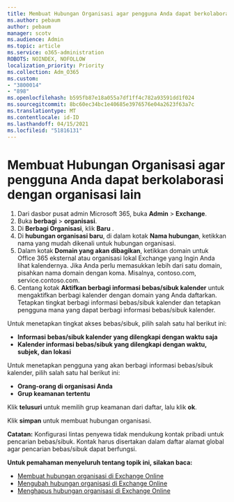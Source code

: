 ```yaml
---
title: Membuat Hubungan Organisasi agar pengguna Anda dapat berkolaborasi dengan organisasi lain
ms.author: pebaum
author: pebaum
manager: scotv
ms.audience: Admin
ms.topic: article
ms.service: o365-administration
ROBOTS: NOINDEX, NOFOLLOW
localization_priority: Priority
ms.collection: Adm_O365
ms.custom:
- "3800014"
- "898"
ms.openlocfilehash: b595fb87e18a055a7df1ff4c782a93591dd1f024
ms.sourcegitcommit: 8bc60ec34bc1e40685e3976576e04a2623f63a7c
ms.translationtype: MT
ms.contentlocale: id-ID
ms.lasthandoff: 04/15/2021
ms.locfileid: "51816131"
---
```

# <a name="create-an-organization-relationship-to-allow-your-users-to-collaborate-with-another-organization"></a>Membuat Hubungan Organisasi agar pengguna Anda dapat berkolaborasi dengan organisasi lain

1. Dari dasbor pusat admin Microsoft 365, buka **Admin** > **Exchange**.
2. Buka **berbagi** > **organisasi**.
3. Di **Berbagi Organisasi**, klik **Baru** .
4. Di **hubungan organisasi baru**, di dalam kotak **Nama hubungan**, ketikkan nama yang mudah dikenali untuk hubungan organisasi.
5. Dalam kotak **Domain yang akan dibagikan**, ketikkan domain untuk Office 365 eksternal atau organisasi lokal Exchange yang Ingin Anda lihat kalendernya. Jika Anda perlu memasukkan lebih dari satu domain, pisahkan nama domain dengan koma. Misalnya, contoso.com, service.contoso.com.
6. Centang kotak **Aktifkan berbagi informasi bebas/sibuk kalender** untuk mengaktifkan berbagi kalender dengan domain yang Anda daftarkan. Tetapkan tingkat berbagi informasi bebas/sibuk kalender dan tetapkan pengguna mana yang dapat berbagi informasi bebas/sibuk kalender.  

Untuk menetapkan tingkat akses bebas/sibuk, pilih salah satu hal berikut ini:

- **Informasi bebas/sibuk kalender yang dilengkapi dengan waktu saja**
- **Kalender informasi bebas/sibuk yang dilengkapi dengan waktu, subjek, dan lokasi**  

 Untuk menetapkan pengguna yang akan berbagi informasi bebas/sibuk kalender, pilih salah satu hal berikut ini:

- **Orang-orang di organisasi Anda**
- **Grup keamanan tertentu**  

Klik **telusuri** untuk memilih grup keamanan dari daftar, lalu klik **ok**.

Klik **simpan** untuk membuat hubungan organisasi.  

**Catatan:** Konfigurasi lintas penyewa tidak mendukung kontak pribadi untuk pencarian bebas/sibuk. Kontak harus disertakan dalam daftar alamat global agar pencarian bebas/sibuk dapat berfungsi.

**Untuk pemahaman menyeluruh tentang topik ini, silakan baca:**

- [Membuat hubungan organisasi di Exchange Online](https://docs.microsoft.com/exchange/sharing/organization-relationships/create-an-organization-relationship)
- [Mengubah hubungan organisasi di Exchange Online](https://docs.microsoft.com/exchange/sharing/organization-relationships/modify-an-organization-relationship)
- [Menghapus hubungan organisasi di Exchange Online](https://docs.microsoft.com/exchange/sharing/organization-relationships/remove-an-organization-relationship)
